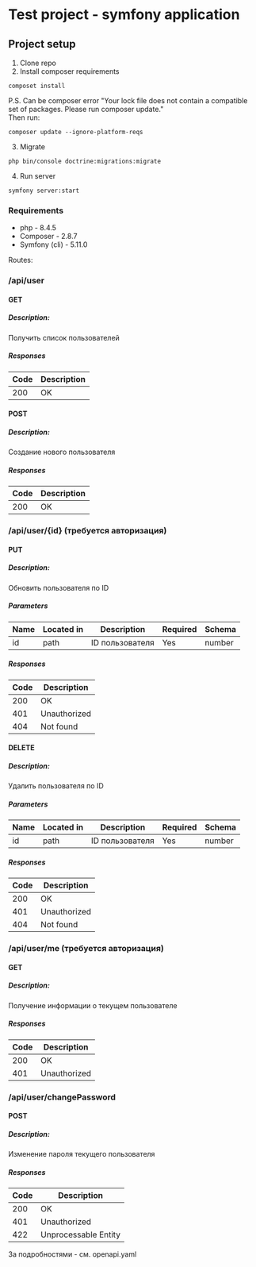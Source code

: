 # Test project - symfony application

## Project setup

1. Clone repo
2. Install composer requirements
```
composet install
```
P.S. Can be composer error "Your lock file does not contain a compatible set of packages. Please run composer update."
\
Then run:
```
composer update --ignore-platform-reqs
```
3. Migrate
```
php bin/console doctrine:migrations:migrate
```
4. Run server
```
symfony server:start
```

### Requirements
- php - 8.4.5
- Composer - 2.8.7
- Symfony (cli) - 5.11.0 

Routes:
### /api/user

#### GET
##### Description:
Получить список пользователей
##### Responses
| Code | Description |
| ---- | ----------- |
| 200 | OK |

#### POST
##### Description:
Создание нового пользователя
##### Responses
| Code | Description |
| ---- | ----------- |
| 200 | OK |

### /api/user/{id} (требуется авторизация)

#### PUT
##### Description:
Обновить пользователя по ID
##### Parameters
| Name | Located in | Description | Required | Schema |
| ---- | ---------- | ----------- | -------- | ---- |
| id | path | ID пользователя | Yes | number |
##### Responses
| Code | Description |
| ---- | ----------- |
| 200 | OK |
| 401 | Unauthorized |
| 404 | Not found |

#### DELETE
##### Description:
Удалить пользователя по ID
##### Parameters
| Name | Located in | Description | Required | Schema |
| ---- | ---------- | ----------- | -------- | ---- |
| id | path | ID пользователя | Yes | number |
##### Responses
| Code | Description |
| ---- | ----------- |
| 200 | OK |
| 401 | Unauthorized |
| 404 | Not found |

### /api/user/me (требуется авторизация)
#### GET
##### Description:
Получение информации о текущем пользователе
##### Responses
| Code | Description |
| ---- | ----------- |
| 200 | OK |
| 401 | Unauthorized |

### /api/user/changePassword

#### POST
##### Description:
Изменение пароля текущего пользователя
##### Responses
| Code | Description |
| ---- | ----------- |
| 200 | OK |
| 401 | Unauthorized |
| 422 | Unprocessable Entity |

За подробностями - см. openapi.yaml
